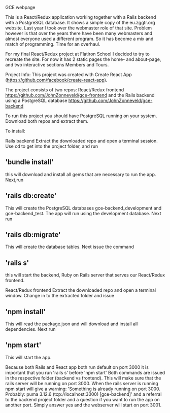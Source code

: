 GCE webpage

This is a React/Redux application working together with a Rails backend with a PostgreSQL database. It shows a simple copy of the eu.zggtr.org website. Last year I took over the webmaster role of that site. Problem however is that over the years there have been many webmasters and almost everyone used a different program. So it has become a mix and match of programming.
Time for an overhaul.

For my final React/Redux project at Flatiron School I decided to try to recreate the site. For now it has 2 static pages the home- and about-page, and two interactive sections Members and Tours. 

Project Info:
This project was created with Create React App (https://github.com/facebook/create-react-app).

The project consists of two repos:
React/Redux frontend
https://github.com/JohnZonneveld/gce-frontend
and the Rails backend using a PostgreSQL database
https://github.com/JohnZonneveld/gce-backend

To run this project you should have PostgreSQL running on your system. Download both repos and extract them. 

To install:

Rails backend
Extract the downloaded repo and open a terminal session.
Use cd to get into the project folder, and run
##    'bundle install'
this will download and install all gems that are necessary to run the app.
Next,run
##    'rails db:create'
This will create the PostgreSQL databases gce-backend_development and gce-backend_test. The app will run using the development database.
Next run
##    'rails db:migrate'
This will create the database tables.
Next issue the command
##    'rails s'
this will start the backend, Ruby on Rails server that serves our React/Redux frontend.

React/Redux frontend
Extract the downloaded repo and open a terminal window. Change in to the extracted folder and issue
##    'npm install'
This will read the package.json and will download and install all dependencies.
Next run 
##    'npm start' 
This will start the app.

Because both Rails and React app both run default on port 3000 it is important that you run 'rails s' before 'npm start' Both commands are issued in the respective folder (backend vs frontend). This will make sure that the rails server will be running on port 3000. When the rails server is running npm start will give a warning: 
'Something is already running on port 3000. Probably:
puma 3.12.6 (tcp://localhost:3000) [gce-backend]' and a referral to the backend project folder and a question if you want to run the app on another port. Simply answer yes and the webserver will start on port 3001.
